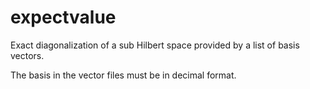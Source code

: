 # expectvalue
Exact diagonalization of a sub Hilbert space provided by a list of basis vectors.

The basis in the vector files must be in decimal format.
